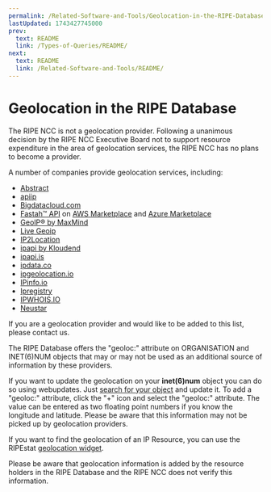 ```yaml
---
permalink: /Related-Software-and-Tools/Geolocation-in-the-RIPE-Database
lastUpdated: 1743427745000
prev:
  text: README
  link: /Types-of-Queries/README/
next:
  text: README
  link: /Related-Software-and-Tools/README/
---
```


# Geolocation in the RIPE Database

The RIPE NCC is not a geolocation provider. Following a unanimous decision by the RIPE NCC Executive Board not to support resource expenditure in the area of geolocation services, the RIPE NCC has no plans to become a provider.

A number of companies provide geolocation services, including:

* [Abstract](https://www.abstractapi.com/ip-geolocation-api)
* [apiip](https://apiip.net/)
* [Bigdatacloud.com](https://www.bigdatacloud.com/ip-geolocation/what-is-my-ip)
* [Fastah&trade; API](https://getfastah.com) on [AWS Marketplace](https://aws.amazon.com/marketplace/pp/prodview-k5gjowexrefl2) and [Azure Marketplace](https://azuremarketplace.microsoft.com/en-us/marketplace/apps/fastah.ip_location_api_01)
* [GeoIP® by MaxMind](https://www.maxmind.com/)
* [Live Geoip](https://www.geoip.live/)
* [IP2Location](https://www.ip2location.com/)
* [ipapi by Kloudend](https://ipapi.co/)
* [ipapi.is](https://ipapi.is)
* [ipdata.co](https://www.ipdata.co/)
* [ipgeolocation.io](https://ipgeolocation.io/)
* [IPinfo.io](https://www.ipinfo.io/)
* [Ipregistry](https://ipregistry.co/)
* [IPWHOIS.IO](https://ipwhois.io/)
* [Neustar](http://www.neustar.com/)

If you are a geolocation provider and would like to be added to this list, please contact us.

The RIPE Database offers the "geoloc:" attribute on ORGANISATION and INET(6)NUM objects that may or may not be used as an additional source of information by these providers.

If you want to update the geolocation on your **inet(6)num** object you can do so using webupdates. Just [search for your object](https://apps.db.ripe.net/db-web-ui/query) and update it. To add a "geoloc:" attribute, click the "+" icon and select the "geoloc:" attribute. The value can be entered as two floating point numbers if you know the longitude and latitude. Please be aware that this information may not be picked up by geolocation providers.

If you want to find the geolocation of an IP Resource, you can use the RIPEstat [geolocation widget](https://stat.ripe.net/widget/geoloc).

Please be aware that geolocation information is added by the resource holders in the RIPE Database and the RIPE NCC does not verify this information.

